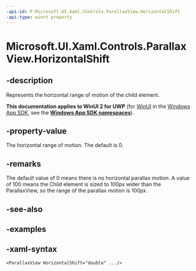 ```yaml
---
-api-id: P:Microsoft.UI.Xaml.Controls.ParallaxView.HorizontalShift
-api-type: winrt property
---
```

<!-- Property syntax.
public double HorizontalShift { get;  set; }
-->

# Microsoft.UI.Xaml.Controls.ParallaxView.HorizontalShift


## -description

Represents the horizontal range of motion of the child element.


**This documentation applies to WinUI 2 for UWP** (for [WinUI](/windows/apps/winui/winui3/) in the [Windows App SDK](/windows/apps/windows-app-sdk/), see the **[Windows App SDK namespaces](/windows/windows-app-sdk/api/winrt/)**).

## -property-value

The horizontal range of motion. The default is 0.


## -remarks

The default value of 0 means there is no horizontal parallax motion. A value of 100 means the Child element is sized to 100px wider than the ParallaxView, so the range of the parallax motion is 100px.


## -see-also


## -examples


## -xaml-syntax

```xaml
<ParallaxView HorizontalShift="double" .../>
```



